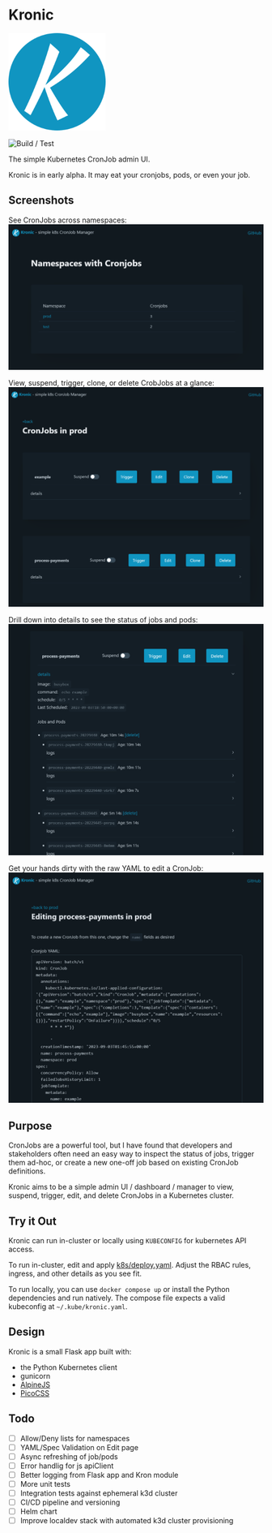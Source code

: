 # Kronic

![Kronic Logo](/static/android-chrome-192x192.png)

![Build / Test](https://github.com/mshade/kronic/actions/workflows/build.yaml/badge.svg)

The simple Kubernetes CronJob admin UI.

Kronic is in early alpha. It may eat your cronjobs, pods, or even your job.


## Screenshots

See CronJobs across namespaces:
![Homepage](/.github/kronic-home.png)

View, suspend, trigger, clone, or delete CrobJobs at a glance:
![Cronjobs in a Namespace](/.github/kronic-namespace.png)

Drill down into details to see the status of jobs and pods:
![Cronjob Detail view](/.github/kronic-detail.png)

Get your hands dirty with the raw YAML to edit a CronJob:
![Cronjob Edit view](/.github/kronic-edit.png)


## Purpose

CronJobs are a powerful tool, but I have found that developers and stakeholders often need an easy way to inspect the status of jobs,
trigger them ad-hoc, or create a new one-off job based on existing CronJob definitions.

Kronic aims to be a simple admin UI / dashboard / manager to view, suspend, trigger, edit, and delete CronJobs in a Kubernetes cluster.


## Try it Out

Kronic can run in-cluster or locally using `KUBECONFIG` for kubernetes API access.

To run in-cluster, edit and apply [k8s/deploy.yaml](/k8s/deploy.yaml). Adjust the RBAC rules, ingress, and other details as you see fit.

To run locally, you can use `docker compose up` or install the Python dependencies and run natively. The compose file expects a valid kubeconfig at `~/.kube/kronic.yaml`.


## Design

Kronic is a small Flask app built with:
- the Python Kubernetes client
- gunicorn
- [AlpineJS](https://alpinejs.dev/)
- [PicoCSS](https://picocss.com/)


## Todo

- [ ] Allow/Deny lists for namespaces
- [ ] YAML/Spec Validation on Edit page
- [ ] Async refreshing of job/pods
- [ ] Error handlig for js apiClient
- [ ] Better logging from Flask app and Kron module
- [ ] More unit tests
- [ ] Integration tests against ephemeral k3d cluster
- [ ] CI/CD pipeline and versioning
- [ ] Helm chart
- [ ] Improve localdev stack with automated k3d cluster provisioning
